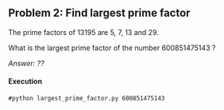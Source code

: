 ## Problem 2: Find largest prime factor

The prime factors of 13195 are 5, 7, 13 and 29.

What is the largest prime factor of the number 600851475143 ?

*Answer: ??*


#### Execution

```
#python largest_prime_factor.py 600851475143
```
